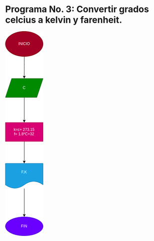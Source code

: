 # Programa No. 3: Convertir grados celcius  a kelvin y farenheit.

![Diagrama de flujo](diagrama.png "diagrama de flujo")
